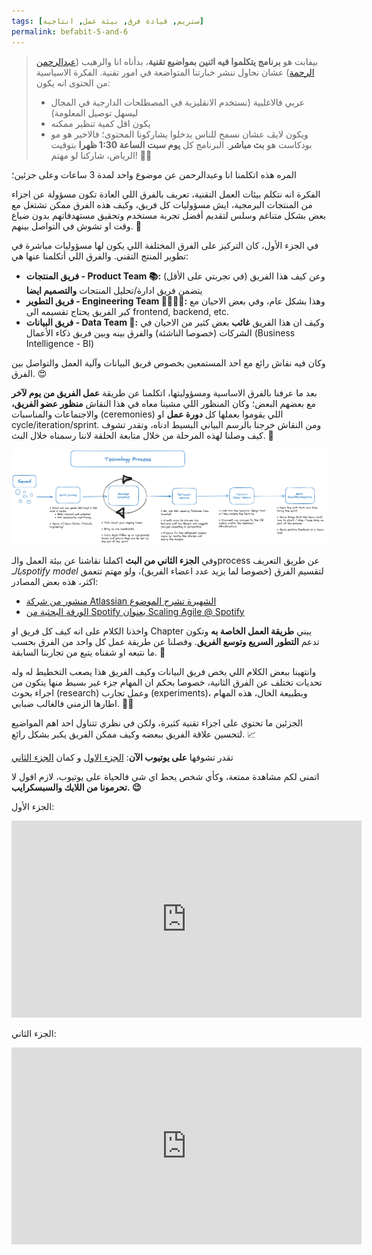 ```yaml
---
tags: [ستريم, قيادة فرق, بيئة عمل, انتاجية]
permalink: befabit-5-and-6
---
```


>بيفابت هو **برنامج يتكلموا فيه اثنين بمواضيع تقنية**، بدأناه انا والرهيب ([عبدالرحمن الرحمة](https://x.com/SmokyAbdulrhman)) عشان نحاول ننشر خبارتنا المتواضعة في امور تقنية.
>الفكرة الاسياسية من الحتوى انه يكون:
>* عربي فالاغلبية (نستخدم الانقليزية في المصطلحات الدارجية في المجال ليسهل توصيل المعلومة)
>* يكون اقل كمية تنظير ممكنه
>* ويكون لايڤ عشان نسمح للناس يدخلوا يشاركونا المحتوى؛ فالاخير هو مو بودكاست هو **بث مباشر**.
  البرنامج كل **يوم سبت** **الساعة 1:30 ظهرا** بتوقيت الرياض، شاركنا لو مهتم! 🙌🏻

المره هذه اتكلمنا انا وعبدالرحمن عن موضوع واحد لمدة 3 ساعات وعلى جزئين؛

الفكرة انه نتكلم بيئات العمل التقنية، تعريف بالفرق اللي العادة تكون مسؤولة عن اجزاء من المنتجات البرمجية، ايش مسؤوليات كل فريق، وكيف هذه الفرق ممكن تشتغل مع بعض بشكل متناغم وسلس لتقديم أفضل تجربة مستخدم وتحقيق مستهدفاتهم بدون ضياع وقت او تشوش في التواصل بينهم. 🤝

في الجزء الأول، كان التركيز على الفرق المختلفة اللي يكون لها مسؤوليات مباشرة في تطوير المنتج التقني. والفرق اللي أتكلمنا عنها هي:

* **فريق المنتجات - Product Team 📚:** وعن كيف هذا الفريق (في تجربتي على الأقل) يتضمن فريق ادارة/تحليل المنتجات **والتصميم ايضا**
* **فريق التطوير - Engineering Team 👨‍💻👩‍💻:** وهذا بشكل عام، وفي بعض الاحيان مع كبر الفريق يحتاج تقسيمه الى frontend, backend, etc.
* **فريق البيانات - Data Team 💾:** وكيف ان هذا الفريق **غائب** بعض كثير من الاحيان في الشركات (خصوصا الناشئة) والفرق بينه وبين فريق ذكاء الأعمال (Business Intelligence - BI)

وكان فيه نقاش رائع مع احد المستمعين بخصوص فريق البيانات وآلية العمل والتواصل بين الفرق. 😍

 بعد ما عرفنا بالفرق الاساسية ومسؤوليتها، اتكلمنا عن طريقة **عمل الفريق من يوم لآخر** مع بعضهم البعض؛ 
 وكان المنظور اللي مشينا معاه في هذا النقاش **منظور عضو الفريق،** والاجتماعات والمناسبات (ceremonies) اللي يقوموا بعملها كل **دورة عمل** او cycle/iteration/sprint. ومن النقاش خرجنا بالرسم البياني البسيط ادناه، وتقدر تشوف كيف وصلنا لهذه المرحلة من خلال متابعة الحلقة لاننا رسمناه خلال البث. 🚀

![طريقة عمل فريق التقنية من وجهة نظر عضو من اعضاء الفريق](/assets/images/befabit-5-and-6-tech-process.png)

وفي **الجزء الثاني من البث** اكملنا نقاشنا عن بيئة العمل والـprocess عن طريق التعريف *بالـspotify model* لتقسيم الفرق (خصوصا لما يزيد عدد اعضاء الفريق)، ولو مهتم تتعمق اكثر، هذه بعض المصادر:
* [منشور من شركة Atlassian الشهيرة تشرح الموضوع](https://www.atlassian.com/agile/agile-at-scale/spotify)
* [الورقة البحثية من Spotify بعنوان Scaling Agile @ Spotify]([https://](https://blog.crisp.se/wp-content/uploads/2012/11/SpotifyScaling.pdf))

واخذنا الكلام على انه كيف كل فريق او Chapter يبني **طريقة العمل الخاصة به** وتكون تدعم **التطور السريع وتوسع الفريق**. وفصلنا عن طريقة عمل كل واحد من الفرق بحسب ما نتبعه او شفناه يتبع من تجاربنا السابقة. 🔄

وانتهينا ببعض الكلام اللي يخص فريق البيانات وكيف الفريق هذا يصعب التخطيط له وله تحديات تختلف عن الفرق الثانية، خصوصا بحكم ان المهام جزء غير بسيط منها يتكون من اجراء بحوث (research) وعمل تجارب (experiments)، وبطبيعة الحال، هذه المهام اطارها الزمني فالغالب ضبابي. 😶‍🌫️

الجزئين ما تحتوي على اجزاء تقنية كثيرة، ولكن في نظري تتناول احد اهم المواضيع لتحسين علاقة الفريق ببعضه وكيف ممكن الفريق يكبر بشكل رائع. 📈

تقدر تشوفها **على يوتيوب الآن**: [الجزء الاول](https://www.youtube.com/live/haYGLlH0F_I?si=dg2-5QrxH-2kQGp8) و كمان [الجزء الثاني]([https://](https://www.youtube.com/live/4qd0Sz-MO_A?si=t3exx8JblmXN-F9P))

اتمنى لكم مشاهدة ممتعة، وكأي شخص يحط اي شي فالحياة على يوتيوب، لازم اقول لا **تحرمونا من اللايك والسبسكرايب. 😉**

الجزء الأول:
<iframe width="560" height="315" src="https://www.youtube.com/embed/haYGLlH0F_I?si=8JLM4EhDTr8_0yfk" title="YouTube video player" frameborder="0" allow="accelerometer; autoplay; clipboard-write; encrypted-media; gyroscope; picture-in-picture; web-share" referrerpolicy="strict-origin-when-cross-origin" allowfullscreen></iframe>


الجزء الثاني:
<iframe width="560" height="315" src="https://www.youtube.com/embed/4qd0Sz-MO_A?si=aL-4_RzY6XA7kJB_" title="YouTube video player" frameborder="0" allow="accelerometer; autoplay; clipboard-write; encrypted-media; gyroscope; picture-in-picture; web-share" referrerpolicy="strict-origin-when-cross-origin" allowfullscreen></iframe>